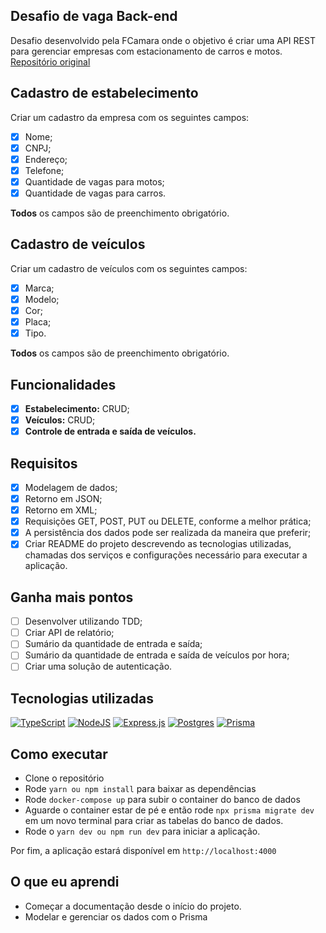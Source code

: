 ## Desafio de vaga Back-end
Desafio desenvolvido pela FCamara onde o objetivo é criar uma API REST para gerenciar empresas com estacionamento de carros e motos.
[Repositório original](https://github.com/fcamarasantos/backend-test-java)

## Cadastro de estabelecimento

Criar um cadastro da empresa com os seguintes campos:
- [x] Nome;
- [x] CNPJ;
- [x] Endereço;
- [x] Telefone;
- [x] Quantidade de vagas para motos;
- [x] Quantidade de vagas para carros.

**Todos** os campos são de preenchimento obrigatório.

## Cadastro de veículos

Criar um cadastro de veículos com os seguintes campos:
- [x] Marca;
- [x] Modelo;
- [x] Cor;
- [x] Placa;
- [x] Tipo.

**Todos** os campos são de preenchimento obrigatório.

## Funcionalidades

   - [x] **Estabelecimento:** CRUD;
   - [x] **Veículos:** CRUD;
   - [x] **Controle de entrada e saída de veículos.**

## Requisitos

   - [x] Modelagem de dados;
   - [x] Retorno em JSON;
   - [x] Retorno em XML;
   - [x] Requisições GET, POST, PUT ou DELETE, conforme a melhor prática;
   - [x] A persistência dos dados pode ser realizada da maneira que preferir;
   - [x] Criar README do projeto descrevendo as tecnologias utilizadas, chamadas dos serviços e configurações necessário para executar a aplicação.
   
## Ganha mais pontos
   - [ ] Desenvolver utilizando TDD;
   - [ ] Criar API de relatório;
   - [ ] Sumário da quantidade de entrada e saída;
   - [ ] Sumário da quantidade de entrada e saída de veículos por hora;
   - [ ] Criar uma solução de autenticação.

## Tecnologias utilizadas

<a href="https://www.typescriptlang.org/">![TypeScript](https://img.shields.io/badge/typescript-%23007ACC.svg?style=for-the-badge&logo=typescript&logoColor=white)</a>
<a href="https://nodejs.org/">![NodeJS](https://img.shields.io/badge/Node.js-6DA55F?style=for-the-badge&logo=node.js&logoColor=white)</a>
<a href="https://expressjs.com/pt-br/">![Express.js](https://img.shields.io/badge/Express.js-%23404d59.svg?style=for-the-badge&logo=express&logoColor=%2361DAFB)</a>
<a href="https://www.postgresql.org/">![Postgres](https://img.shields.io/badge/Postgres-%23316192.svg?style=for-the-badge&logo=postgresql&logoColor=white)</a>
<a href="https://www.prisma.io/">![Prisma](https://img.shields.io/badge/Prisma-52B0E7?style=for-the-badge&logo=Prisma&logoColor=white)</a>

## Como executar

- Clone o repositório
- Rode `yarn ou npm install` para baixar as dependências
- Rode `docker-compose up` para subir o container do banco de dados
- Aguarde o container estar de pé e então rode  `npx prisma migrate dev` em um novo terminal para criar as tabelas do banco de dados.
- Rode o `yarn dev ou npm run dev` para iniciar a aplicação.

Por fim, a aplicação estará disponível em `http://localhost:4000`

## O que eu aprendi

- Começar a documentação desde o início do projeto.
- Modelar e gerenciar os dados com o Prisma